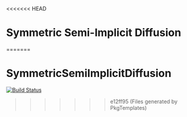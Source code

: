 <<<<<<< HEAD
# Symmetric Semi-Implicit Diffusion
=======
# SymmetricSemiImplicitDiffusion

[![Build Status](https://github.com/smil/SymmetricSemiImplicitDiffusion.jl/actions/workflows/CI.yml/badge.svg?branch=main)](https://github.com/smil/SymmetricSemiImplicitDiffusion.jl/actions/workflows/CI.yml?query=branch%3Amain)
>>>>>>> e12ff95 (Files generated by PkgTemplates)
